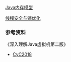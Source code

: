 [Java内存模型](Java内存模型.md)

[线程安全与锁优化](线程安全与锁优化.md)





### 参考资料

《深入理解Java虚拟机第二版》

-   [CyC2018](https://github.com/CyC2018/CS-Notes)

